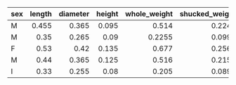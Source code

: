 | sex   |   length |   diameter |   height |   whole_weight |   shucked_weight |   viscera_weight |   shell_weight |   rings |
|:------|---------:|-----------:|---------:|---------------:|-----------------:|-----------------:|---------------:|--------:|
| M     |    0.455 |      0.365 |    0.095 |         0.514  |           0.2245 |           0.101  |          0.15  |      15 |
| M     |    0.35  |      0.265 |    0.09  |         0.2255 |           0.0995 |           0.0485 |          0.07  |       7 |
| F     |    0.53  |      0.42  |    0.135 |         0.677  |           0.2565 |           0.1415 |          0.21  |       9 |
| M     |    0.44  |      0.365 |    0.125 |         0.516  |           0.2155 |           0.114  |          0.155 |      10 |
| I     |    0.33  |      0.255 |    0.08  |         0.205  |           0.0895 |           0.0395 |          0.055 |       7 |
